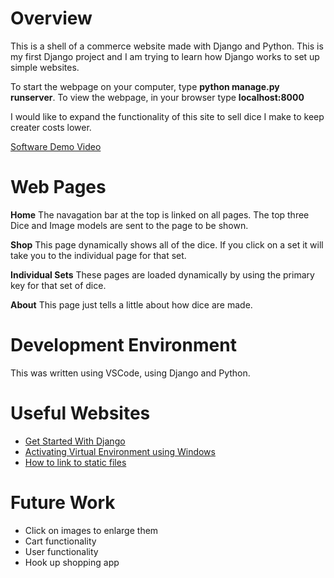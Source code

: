 # Overview

This is a shell of a commerce website made with Django and Python. This is my first Django project and I am trying to learn how Django works to set up simple websites.

To start the webpage on your computer, type **python manage.py runserver**. To view the webpage, in your browser type **localhost:8000** 

I would like to expand the functionality of this site to sell dice I make to keep creater costs lower.

[Software Demo Video](https://youtu.be/xSvXEFWVUfk)

# Web Pages

**Home**
The navagation bar at the top is linked on all pages. The top three Dice and Image models are sent to the page to be shown.

**Shop**
This page dynamically shows all of the dice. If you click on a set it will take you to the individual page for that set. 

**Individual Sets**
These pages are loaded dynamically by using the primary key for that set of dice. 

**About**
This page just tells a little about how dice are made.

# Development Environment

This was written using VSCode, using Django and Python.

# Useful Websites

* [Get Started With Django](https://realpython.com/get-started-with-django-1/)
* [Activating Virtual Environment using Windows](https://stackoverflow.com/questions/55142774/how-to-activate-virtual-environment-in-django)
* [How to link to static files](https://docs.djangoproject.com/en/4.1/howto/static-files/)

# Future Work

* Click on images to enlarge them
* Cart functionality
* User functionality
* Hook up shopping app
